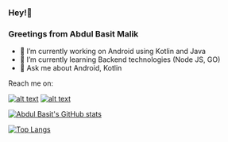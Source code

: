 ### Hey!👋 
### Greetings from Abdul Basit Malik

- 🔭 I’m currently working on Android using Kotlin and Java
- 🌱 I’m currently learning Backend technologies (Node JS, GO)
- 💬 Ask me about Android, Kotlin

Reach me on:

[![alt text](https://img.icons8.com/color/48/000000/twitter--v2.png)](https://twitter.com/abdul6basit)
[![alt text](https://img.icons8.com/color/48/000000/linkedin.png)](https://www.linkedin.com/in/abdul-basit-malik-abm/)

[![Abdul Basit's GitHub stats](https://github-readme-stats.vercel.app/api?username=ba6ba&count_private=true&hide=stars,contribs&show_icons=true&theme=vision-friendly-dark)](https://github.com/anuraghazra/github-readme-stats)

[![Top Langs](https://github-readme-stats-five-lake-47.vercel.app/api/top-langs/?username=ba6ba&hide=html,java&layout=compact&theme=vision-friendly-dark)](https://github.com/anuraghazra/github-readme-stats)

<!--
**ba6ba/ba6ba** is a ✨ _special_ ✨ repository because its `README.md` (this file) appears on your GitHub profile.
-->
